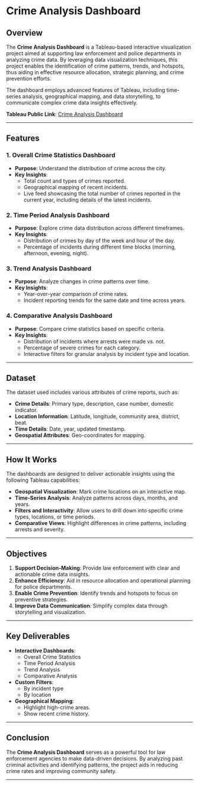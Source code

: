# Crime Analysis Dashboard

## Overview

The **Crime Analysis Dashboard** is a Tableau-based interactive visualization project aimed at supporting law enforcement and police departments in analyzing crime data. By leveraging data visualization techniques, this project enables the identification of crime patterns, trends, and hotspots, thus aiding in effective resource allocation, strategic planning, and crime prevention efforts.

The dashboard employs advanced features of Tableau, including time-series analysis, geographical mapping, and data storytelling, to communicate complex crime data insights effectively.

**Tableau Public Link**: [Crime Analysis Dashboard](https://public.tableau.com/app/profile/shintu.mon/viz/CrimeAnalysisDashboard_17219153976950/CrimeAnalysisDashboard)

---

## Features

### 1. **Overall Crime Statistics Dashboard**

- **Purpose**: Understand the distribution of crime across the city.
- **Key Insights**:
  - Total count and types of crimes reported.
  - Geographical mapping of recent incidents.
  - Live feed showcasing the total number of crimes reported in the current year, including details of the latest incidents.

### 2. **Time Period Analysis Dashboard**

- **Purpose**: Explore crime data distribution across different timeframes.
- **Key Insights**:
  - Distribution of crimes by day of the week and hour of the day.
  - Percentage of incidents during different time blocks (morning, afternoon, evening, night).

### 3. **Trend Analysis Dashboard**

- **Purpose**: Analyze changes in crime patterns over time.
- **Key Insights**:
  - Year-over-year comparison of crime rates.
  - Incident reporting trends for the same date and time across years.

### 4. **Comparative Analysis Dashboard**

- **Purpose**: Compare crime statistics based on specific criteria.
- **Key Insights**:
  - Distribution of incidents where arrests were made vs. not.
  - Percentage of severe crimes for each category.
  - Interactive filters for granular analysis by incident type and location.

---

## Dataset

The dataset used includes various attributes of crime reports, such as:

- **Crime Details**: Primary type, description, case number, domestic indicator.
- **Location Information**: Latitude, longitude, community area, district, beat.
- **Time Details**: Date, year, updated timestamp.
- **Geospatial Attributes**: Geo-coordinates for mapping.

---

## How It Works

The dashboards are designed to deliver actionable insights using the following Tableau capabilities:

- **Geospatial Visualization**: Mark crime locations on an interactive map.
- **Time-Series Analysis**: Analyze patterns across days, months, and years.
- **Filters and Interactivity**: Allow users to drill down into specific crime types, locations, or time periods.
- **Comparative Views**: Highlight differences in crime patterns, including arrests and severity.

---

## Objectives

1. **Support Decision-Making**: Provide law enforcement with clear and actionable crime data insights.
2. **Enhance Efficiency**: Aid in resource allocation and operational planning for police departments.
3. **Enable Crime Prevention**: Identify trends and hotspots to focus on preventive strategies.
4. **Improve Data Communication**: Simplify complex data through storytelling and visualization.

---

## Key Deliverables

- **Interactive Dashboards**:
  - Overall Crime Statistics
  - Time Period Analysis
  - Trend Analysis
  - Comparative Analysis
- **Custom Filters**:
  - By incident type
  - By location
- **Geographical Mapping**:
  - Highlight high-crime areas.
  - Show recent crime history.

---

## Conclusion

The **Crime Analysis Dashboard** serves as a powerful tool for law enforcement agencies to make data-driven decisions. By analyzing past criminal activities and identifying patterns, the project aids in reducing crime rates and improving community safety.

---
